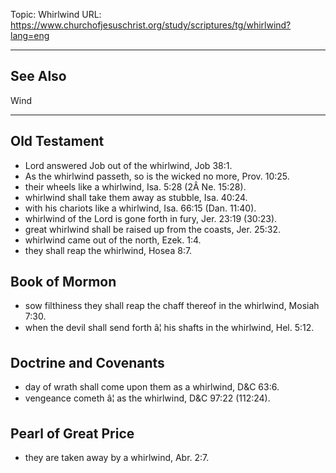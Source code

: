Topic: Whirlwind
URL: https://www.churchofjesuschrist.org/study/scriptures/tg/whirlwind?lang=eng

---

## See Also

Wind

---

## Old Testament

- Lord answered Job out of the whirlwind, Job 38:1.
- As the whirlwind passeth, so is the wicked no more, Prov. 10:25.
- their wheels like a whirlwind, Isa. 5:28 (2Â Ne. 15:28).
- whirlwind shall take them away as stubble, Isa. 40:24.
- with his chariots like a whirlwind, Isa. 66:15 (Dan. 11:40).
- whirlwind of the Lord is gone forth in fury, Jer. 23:19 (30:23).
- great whirlwind shall be raised up from the coasts, Jer. 25:32.
- whirlwind came out of the north, Ezek. 1:4.
- they shall reap the whirlwind, Hosea 8:7.

## Book of Mormon

- sow filthiness they shall reap the chaff thereof in the whirlwind, Mosiah 7:30.
- when the devil shall send forth â¦ his shafts in the whirlwind, Hel. 5:12.

## Doctrine and Covenants

- day of wrath shall come upon them as a whirlwind, D&C 63:6.
- vengeance cometh â¦ as the whirlwind, D&C 97:22 (112:24).

## Pearl of Great Price

- they are taken away by a whirlwind, Abr. 2:7.

